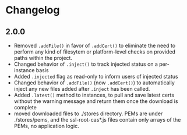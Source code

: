 # Changelog

## 2.0.0
* Removed `.addFile()` in favor of `.addCert()` to eliminate the need to perform any kind of filesytem or platform-level
checks on provided paths within the project.
* Changed behavior of `.inject()` to track injected status on a per-instance basis
* Added `.injected` flag as read-only to inform users of injected status 
* Changed behavior of `.addFile()` (now `.addCert()`) to automatically inject any new files added after `.inject` has 
been called.
* Added `.latest()` method to instances, to pull and save latest certs without the warning message and return them once 
the download is complete
* moved downloaded files to ./stores directory. PEMs are under ./stores/pems, and the ssl-root-cas*.js files contain
only arrays of the PEMs, no application logic.